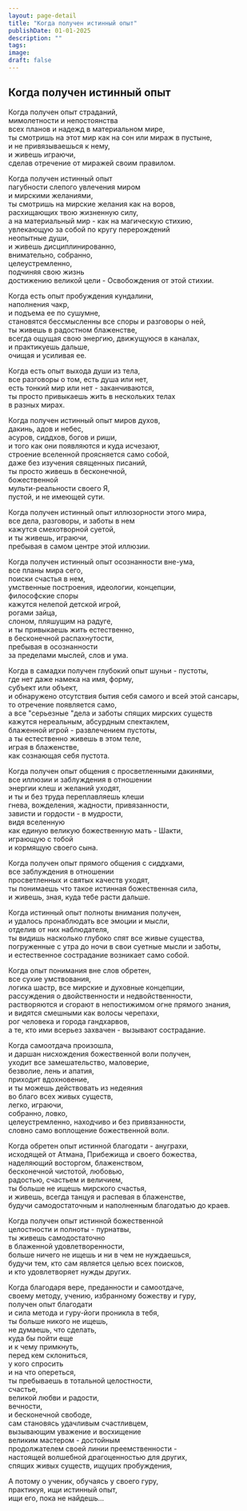 ```yaml
---
layout: page-detail
title: "Когда получен истинный опыт"
publishDate: 01-01-2025
description: ""
tags:
image:
draft: false
---
```


## Когда получен истинный опыт
Когда получен опыт страданий,   
мимолетности и непостоянства  
всех планов и надежд в материальном мире,  
ты смотришь на этот мир как на сон или мираж в пустыне,  
и не привязываешься к нему,  
и живешь играючи,   
сделав отречение от миражей своим правилом.  
  
Когда получен истинный опыт   
пагубности слепого увлечения миром   
и мирскими желаниями,  
ты смотришь на мирские желания как на воров,   
расхищающих твою жизненную силу,  
а на материальный мир - как на магическую стихию,   
увлекающую за собой по кругу перерождений   
неопытные души,  
и живешь дисциплинированно,  
внимательно, собранно,   
целеустремленно,  
подчиняя свою жизнь   
достижению великой цели - Освобождения от этой стихии.  
  
Когда есть опыт пробуждения кундалини,   
наполнения чакр,  
и подъема ее по сушумне,  
становятся бессмысленны все споры и разговоры о ней,  
ты живешь в радостном блаженстве,  
всегда ощущая свою энергию, движущуюся в каналах,  
и практикуешь дальше,   
очищая и усиливая ее.  
  
Когда есть опыт выхода души из тела,   
все разговоры о том, есть душа или нет,   
есть тонкий мир или нет - заканчиваются,   
ты просто привыкаешь жить в нескольких телах   
в разных мирах.  
  
Когда получен истинный опыт миров духов,   
дакинь, адов и небес,  
асуров, сиддхов, богов и риши,  
и того как они появляются и куда исчезают,  
строение вселенной проясняется само собой,  
даже без изучения священных писаний,  
ты просто живешь в бесконечной,  
божественной   
мульти-реальности своего Я,   
пустой, и не имеющей сути.  
  
Когда получен истинный опыт иллюзорности этого мира,  
все дела, разговоры, и заботы в нем   
кажутся смехотворной суетой,  
и ты живешь, играючи,   
пребывая в самом центре этой иллюзии.  
  
Когда получен истинный опыт осознанности вне-ума,  
все планы мира сего,  
поиски счастья в нем,  
умственные построения, идеологии, концепции,   
философские споры  
кажутся нелепой детской игрой,  
рогами зайца,   
слоном, пляшущим на радуге,  
и ты привыкаешь жить естественно,  
в бесконечной распахнутости,  
пребывая в осознанности   
за пределами мыслей, слов и ума.  
  
Когда в самадхи получен глубокий опыт шуньи - пустоты,  
где нет даже намека на имя, форму,   
субъект или объект,  
и обнаружено отсутствия бытия себя самого и всей этой сансары,  
то отречение появляется само,  
а все "серьезные "дела и заботы спящих мирских существ  
кажутся нереальным, абсурдным спектаклем,   
блаженной игрой - развлечением пустоты,  
а ты естественно живешь в этом теле,   
играя в блаженстве,   
как сознающая себя пустота.  
  
Когда получен опыт общения с просветленными дакинями,  
все иллюзии и заблуждения в отношении   
энергии клеш и желаний уходят,   
и ты и без труда переплавляешь клеши   
гнева, вожделения, жадности, привязанности,  
зависти и гордости - в мудрости,  
видя вселенную   
как единую великую божественную мать - Шакти,  
играющую с тобой  
и кормящую своего сына.  
  
Когда получен опыт прямого общения с сиддхами,  
все заблуждения в отношении   
просветленных и святых качеств уходят,  
ты понимаешь что такое истинная божественная сила,  
и живешь, зная, куда тебе расти дальше.  
  
Когда истинный опыт полноты внимания получен,  
и удалось пронаблюдать все эмоции и мысли,  
отделив от них наблюдателя,   
ты видишь насколько глубоко спят все живые существа,   
погруженные с утра до ночи в свои суетные мысли и заботы,  
и естественное сострадание возникает само собой.  
  
Когда опыт понимания вне слов обретен,   
все сухие умствования,  
логика шастр, все мирские и духовные концепции,   
рассуждения о двойственности и недвойственности,  
растворяются и сгорают в непостижимом огне прямого знания,  
и видятся смешными как волосы черепахи,   
рог человека и города гандхарвов,  
а те, кто ими всерьез захвачен - вызывают сострадание.  
  
Когда самоотдача произошла,   
и даршан нисхождения божественной воли получен,   
уходит все замешательство, маловерие,  
безволие, лень и апатия,   
приходит вдохновение,   
и ты можешь действовать из недеяния   
во благо всех живых существ,   
легко, играючи,   
собранно, ловко,   
целеустремленно, находчиво и без привязанности,   
словно само воплощение божественной воли.  
  
Когда обретен опыт истинной благодати - ануграхи,  
исходящей от Атмана, Прибежища и своего божества,  
наделяющий восторгом, блаженством,   
бесконечной чистотой, любовью,   
радостью, счастьем и величием,  
ты больше не ищешь мирского счастья,   
и живешь, всегда танцуя и распевая в блаженстве,  
будучи самодостаточным и наполненным благодатью до краев.  
  
Когда получен опыт истинной божественной   
целостности и полноты - пурнатвы,  
ты живешь самодостаточно  
в блаженной удовлетворенности,  
больше ничего не ищешь и ни в чем не нуждаешься,  
будучи тем, кто сам является целью всех поисков,  
и кто удовлетворяет нужды других.  
  
Когда благодаря вере, преданности и самоотдаче,  
своему методу, учению, избранному божеству и гуру,  
получен опыт благодати  
и сила метода и гуру-йоги проникла в тебя,  
ты больше никого не ищешь,  
не думаешь, что сделать,  
куда бы пойти еще   
и к чему примкнуть,  
перед кем склониться,   
у кого спросить  
и на что опереться,  
ты пребываешь в тотальной целостности,   
счастье,  
великой любви и радости,  
вечности,   
и бесконечной свободе,  
сам становясь удачливым счастливцем,  
вызывающим уважение и восхищение   
великим мастером - достойным   
продолжателем своей линии преемственности -  
настоящей волшебной драгоценностью для других,   
спящих живых существ, ищущих пробуждения,  
  
А потому о ученик, обучаясь у своего гуру,   
практикуя, ищи истинный опыт,   
ищи его, пока не найдешь...
  
  
